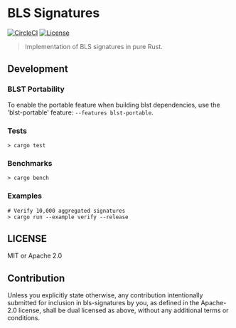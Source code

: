 # BLS Signatures

[![CircleCI][circleci-shield]][circleci] [![License][license-shield]][license]

> Implementation of BLS signatures in pure Rust.


## Development

### BLST Portability

To enable the portable feature when building blst dependencies, use the 'blst-portable' feature: `--features blst-portable`.

### Tests

```
> cargo test
```

### Benchmarks

```
> cargo bench
```

### Examples

```
# Verify 10,000 aggregated signatures
> cargo run --example verify --release
```

## LICENSE

MIT or Apache 2.0

## Contribution

Unless you explicitly state otherwise, any contribution intentionally submitted
for inclusion in bls-signatures by you, as defined in the Apache-2.0 license, shall be
dual licensed as above, without any additional terms or conditions.

[circleci-shield]: https://img.shields.io/circleci/project/github/filecoin-project/bls-signatures.svg?style=flat-square
[circleci]: https://circleci.com/gh/filecoin-project/bls-signatures
[license-shield]: https://img.shields.io/badge/License-MIT%2FApache2.0-green.svg?style=flat-square
[license]: https://github.com//filecoin-project/bls-signatures/blob/master/README.md#LICENSE
[crate-shield]: https://img.shields.io/crates/v/accumulators.svg?style=flat-square
[crate]: https://crates.io/crates/accumulators
